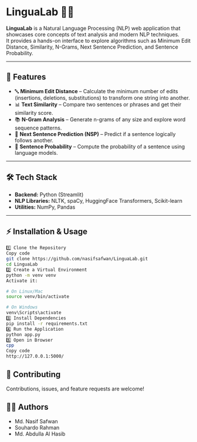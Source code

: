 # LinguaLab 🧠✨

**LinguaLab** is a Natural Language Processing (NLP) web application that showcases core concepts of text analysis and modern NLP techniques.  
It provides a hands-on interface to explore algorithms such as Minimum Edit Distance, Similarity, N-Grams, Next Sentence Prediction, and Sentence Probability.

---

## 🚀 Features

- 🔤 **Minimum Edit Distance** – Calculate the minimum number of edits (insertions, deletions, substitutions) to transform one string into another.  
- 📊 **Text Similarity** – Compare two sentences or phrases and get their similarity score.  
- 📚 **N-Gram Analysis** – Generate n-grams of any size and explore word sequence patterns.  
- 🔗 **Next Sentence Prediction (NSP)** – Predict if a sentence logically follows another.  
- 🎯 **Sentence Probability** – Compute the probability of a sentence using language models.  

---

## 🛠️ Tech Stack

- **Backend:** Python (Streamlit)  
- **NLP Libraries:** NLTK, spaCy, HuggingFace Transformers, Scikit-learn  
- **Utilities:** NumPy, Pandas  

---

## ⚡ Installation & Usage

```bash
1️⃣ Clone the Repository
Copy code
git clone https://github.com/nasifsafwan/LinguaLab.git
cd LinguaLab
2️⃣ Create a Virtual Environment
python -m venv venv
Activate it:

# On Linux/Mac
source venv/bin/activate

# On Windows
venv\Scripts\activate
3️⃣ Install Dependencies
pip install -r requirements.txt
4️⃣ Run the Application
python app.py
5️⃣ Open in Browser
cpp
Copy code
http://127.0.0.1:5000/
```

## 🤝 Contributing
Contributions, issues, and feature requests are welcome!

## 👨‍💻 Authors
- Md. Nasif Safwan
- Souhardo Rahman
- Md. Abdulla Al Hasib
